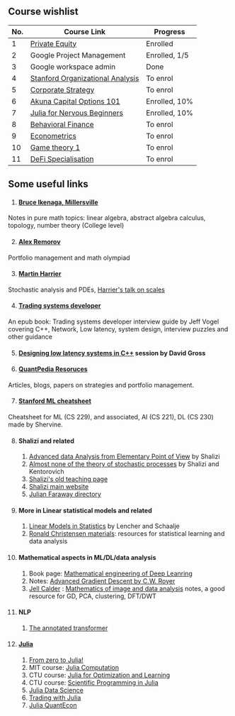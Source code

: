 ## Course wishlist

| No. | Course Link | Progress |
|----|-----------| -----------|
| 1 | [Private Equity](https://www.coursera.org/learn/private-equity) | Enrolled |
| 2 | Google Project Management | Enrolled, 1/5 |
| 3 | Google workspace admin | Done |
| 4 | [Stanford Organizational Analysis](https://www.coursera.org/learn/organizational-analysis) | To enrol |
| 5 | [Corporate Strategy](https://www.coursera.org/learn/corporatestrategy) | To enrol |
| 6 | [Akuna Capital Options 101](https://akunacapital.teachable.com/courses/enrolled) | Enrolled, 10% |
| 7 | [Julia for Nervous Beginners](https://juliaacademy.com/courses/enrolled/1363996) | Enrolled, 10% |
| 8 | [Behavioral Finance](https://www.coursera.org/learn/duke-behavioral-finance) | To enrol |
| 9 | [Econometrics](https://www.coursera.org/learn/erasmus-econometrics) | To enrol |
| 10 | [Game theory 1](https://www.coursera.org/learn/game-theory-1) | To enrol |
| 11 | [DeFi Specialisation](https://www.coursera.org/specializations/decentralized-finance-duke) | To enrol |


## Some useful links
1. #### [Bruce Ikenaga, Millersville](https://sites.millersville.edu/bikenaga/math-resources.html)
Notes in pure math topics: linear algebra, abstract algebra calculus, topology, number theory (College level)

2. #### [Alex Remorov](https://alexanderrem.weebly.com/)
Portfolio management and math olympiad 

3. #### [Martin Harrier](https://www.hairer.org/)
Stochastic analysis and PDEs, [Harrier's talk on scales](https://youtu.be/TOY52LF_ZTA)

4. #### [Trading systems developer](https://zoboko.com/read/trading-systems-developer-interview-guide-c-edition-insiders-guide-to-top-tech-jobs-in-finance-6on4n9yv?hash=cc4ff04fce34c5ade2b7c09c18dc3fb4)
An epub book: Trading systems developer interview guide by Jeff Vogel covering C++, Network, Low latency, system design, interview puzzles and other guidance

5. #### [Designing low latency systems in C++](https://www.youtube.com/watch?v=8uAW5FQtcvE) session by David Gross

6. #### [QuantPedia Resoruces](https://quantpedia.com/resources/)  
Articles, blogs, papers on strategies and portfolio management.

7. #### [Stanford ML cheatsheet](https://stanford.edu/~shervine/teaching/cs-229/)
Cheatsheet for ML (CS 229), and associated, AI (CS 221), DL (CS 230) made by Shervine.

8. #### Shalizi and related
    1. [Advanced data Analysis from Elementary Point of View](https://www.stat.cmu.edu/~cshalizi/ADAfaEPoV/)  by Shalizi
    2. [Almost none of the theory of stochastic processes](https://www.stat.cmu.edu/~cshalizi/almost-none/) by Shalizi and Kentorovich  
    3. [Shalizi's old teaching page](http://bactra.org/teaching/)  
    4. [Shalizi main website](https://www.stat.cmu.edu/~cshalizi/)  
    5. [Julian Faraway directory](https://people.bath.ac.uk/jjf23/)

9. #### More in Linear statistical models and related
    1. [Linear Models in Statistics](https://www.utstat.toronto.edu/~brunner/books/LinearModelsInStatistics.pdf)  by Lencher and Schaalje
    2. [Ronald Christensen materials](https://www.stat.unm.edu/~fletcher/books.html): resources for statistical learning and data analysis

10. #### Mathematical aspects in ML/DL/data analysis
    1. Book page: [Mathematical engineering of Deep Leanring](https://deeplearningmath.org/)
    2. Notes: [Advanced Gradient Descent by C.W. Royer](https://www.lamsade.dauphine.fr/~croyer/ensdocs/GD/LectureNotesOML-GD.pdf)
    3. [Jell Calder](https://www-users.cse.umn.edu/~jwcalder) : [Mathematics of image and data analysis](https://www-users.cse.umn.edu/~jwcalder/5467Notes.pdf) notes, a good resource for GD, PCA, clustering, DFT/DWT

11. #### NLP
    1. [The annotated transformer](http://nlp.seas.harvard.edu/annotated-transformer/)

12. #### [Julia](https://julialang.org/)
    1. [From zero to Julia!](https://techytok.com/from-zero-to-julia/)
    2. MIT course: [Julia Computation](https://github.com/mitmath/JuliaComputation)
    3. CTU course: [Julia for Optimization and Learning](https://juliateachingctu.github.io/Julia-for-Optimization-and-Learning/stable/)
    4. CTU course: [Scientific Programming in Julia](https://juliateachingctu.github.io/Scientific-Programming-in-Julia/dev/)
    5. [Julia Data Science](https://juliadatascience.io/)
    6. [Trading with Julia](https://algo-trading.readthedocs.io/en/latest/introduction-to-julia.html)
    7. [Julia QuantEcon](https://julia.quantecon.org/intro.html)
